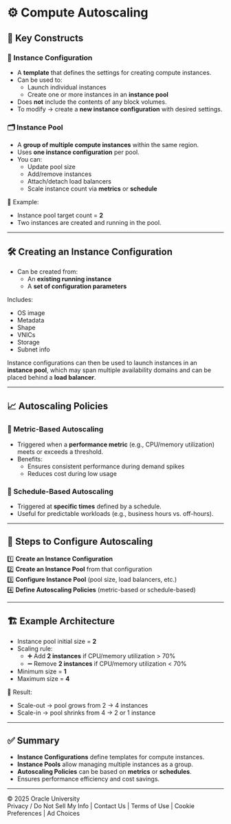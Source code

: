 # ⚙️ Compute Autoscaling

## 🧩 Key Constructs

### 📄 Instance Configuration
- A **template** that defines the settings for creating compute instances.  
- Can be used to:
  - Launch individual instances  
  - Create one or more instances in an **instance pool**  
- Does **not** include the contents of any block volumes.  
- To modify → create a **new instance configuration** with desired settings.  

### 🗂️ Instance Pool
- A **group of multiple compute instances** within the same region.  
- Uses **one instance configuration** per pool.  
- You can:
  - Update pool size  
  - Add/remove instances  
  - Attach/detach load balancers  
  - Scale instance count via **metrics** or **schedule**  

🔑 Example:  
- Instance pool target count = **2**  
- Two instances are created and running in the pool.  

---

## 🛠️ Creating an Instance Configuration
- Can be created from:
  - An **existing running instance**  
  - A **set of configuration parameters**  

Includes:  
- OS image  
- Metadata  
- Shape  
- VNICs  
- Storage  
- Subnet info  

Instance configurations can then be used to launch instances in an **instance pool**, which may span multiple availability domains and can be placed behind a **load balancer**.  

---

## 📈 Autoscaling Policies

### 🔹 Metric-Based Autoscaling
- Triggered when a **performance metric** (e.g., CPU/memory utilization) meets or exceeds a threshold.  
- Benefits:
  - Ensures consistent performance during demand spikes  
  - Reduces cost during low usage  

### 🔹 Schedule-Based Autoscaling
- Triggered at **specific times** defined by a schedule.  
- Useful for predictable workloads (e.g., business hours vs. off-hours).  

---

## 📝 Steps to Configure Autoscaling

1️⃣ **Create an Instance Configuration**  
2️⃣ **Create an Instance Pool** from that configuration  
3️⃣ **Configure Instance Pool** (pool size, load balancers, etc.)  
4️⃣ **Define Autoscaling Policies** (metric-based or schedule-based)  

---

## 🏗️ Example Architecture
- Instance pool initial size = **2**  
- Scaling rule:  
  - ➕ Add **2 instances** if CPU/memory utilization > 70%  
  - ➖ Remove **2 instances** if CPU/memory utilization < 70%  
- Minimum size = **1**  
- Maximum size = **4**  

📌 Result:  
- Scale-out → pool grows from 2 → 4 instances  
- Scale-in → pool shrinks from 4 → 2 or 1 instance  

---

## ✅ Summary
- **Instance Configurations** define templates for compute instances.  
- **Instance Pools** allow managing multiple instances as a group.  
- **Autoscaling Policies** can be based on **metrics** or **schedules**.  
- Ensures performance efficiency and cost savings.  

---

© 2025 Oracle University  
Privacy / Do Not Sell My Info | Contact Us | Terms of Use | Cookie Preferences | Ad Choices
